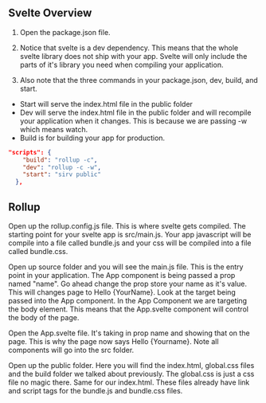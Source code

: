 ## Svelte Overview

1. Open the package.json file.  

2. Notice that svelte is a dev dependency.  This means that the whole svelte library does not ship with your app.  Svelte will only include the parts of it's library you need when compiling your application.

3. Also note that the three commands in your package.json, dev, build, and start.

  - Start will serve the index.html file in the public folder
  - Dev will serve the index.html file in the public folder and will recompile your application when it changes.  This is because we are passing -w which means watch.
  - Build is for building your app for production.
 

```json
"scripts": {
    "build": "rollup -c",
    "dev": "rollup -c -w",
    "start": "sirv public"
  },
```

## Rollup

Open up the rollup.config.js file.  This is where svelte gets compiled. The starting point for your svelte app is src/main.js.  Your app javascript will be compile into a file called bundle.js and your css will be compiled into a file called bundle.css.

Open up source folder and you will see the main.js file.  This is the entry point in your application.  The App component is being passed a prop named "name".  Go ahead change the prop store your name as it's value.  This will changes page to Hello {YourName}.  Look at the target being passed into the App component.  In the App Component we are targeting the body element.  This means that the App.svelte component will control the body of the page.

Open the App.svelte file.  It's taking in prop name and showing that on the page.  This is why the page now says Hello {Yourname}.  Note all components will go into the src folder.

Open up the public folder.  Here you will find the index.html, global.css files and the build folder we talked about previously. The global.css is just a css file no magic there.  Same for our index.html.  These files already have link and script tags for the bundle.js and bundle.css files.
